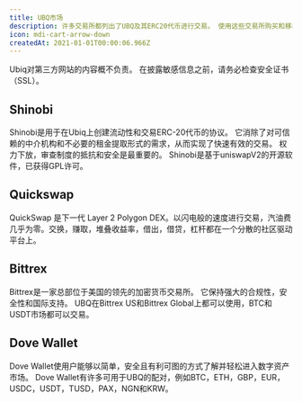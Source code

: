 ```yaml
---
title: UBQ市场
description: 许多交易所都列出了UBQ及其ERC20代币进行交易。 使用这些交易所购买和移动令牌时，请务必确保保持良好的安全习惯，例如启用两因素身份验证和使用强密码。
icon: mdi-cart-arrow-down
createdAt: 2021-01-01T00:00:06.966Z
---
```


<v-alert type="warning" text outlined>
Ubiq对第三方网站的内容概不负责。 在披露敏感信息之前，请务必检查安全证书（SSL）。
</v-alert>

## Shinobi
<market-card market-id="shinobi">
Shinobi是用于在Ubiq上创建流动性和交易ERC-20代币的协议。 它消除了对可信赖的中介机构和不必要的租金提取形式的需求，从而实现了快速有效的交易。 权力下放，审查制度的抵抗和安全是最重要的。 Shinobi是基于uniswapV2的开源软件，已获得GPL许可。
</market-card>

## Quickswap
<market-card market-id="quickswap">
QuickSwap 是下一代 Layer 2 Polygon DEX。以闪电般的速度进行交易，汽油费几乎为零。交换，赚取，堆叠收益率，借出，借贷，杠杆都在一个分散的社区驱动平台上。
</market-card>

## Bittrex
<market-card market-id="bittrex">
Bittrex是一家总部位于美国的领先的加密货币交易所。 它保持强大的合规性，安全性和国际支持。 UBQ在Bittrex US和Bittrex Global上都可以使用，BTC和USDT市场都可以交易。
</market-card>

## Dove Wallet
<market-card market-id="dove">
Dove Wallet使用户能够以简单，安全且有利可图的方式了解并轻松进入数字资产市场。 Dove Wallet有许多可用于UBQ的配对，例如BTC，ETH，GBP，EUR，USDC，USDT，TUSD，PAX，NGN和KRW。
</market-card>
